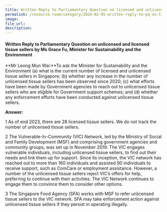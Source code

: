 ```yaml
---
title: Written Reply to Parliamentary Question on licensed and unlicensed tissue sellers by Ms Grace Fu, Minister for Sustainability and the Environment
permalink: /resource-room/category/2024-02-05-written-reply-to-pq-on-tissue-sellers
image:
file_url:
description:
---
```

 
#### Written Reply to Parliamentary Question on unlicensed and licensed tissue sellers by Ms Grace Fu, Minister for Sustainability and the Environment

**Mr Leong Mun Wai:**To ask the Minister for Sustainability and the Environment (a) what is the current number of licensed and unlicensed tissue sellers in Singapore; (b) whether any increase in the number of unlicensed tissue sellers has been observed since 2020; (c) what efforts have been made by Government agencies to reach out to unlicensed tissue sellers who are eligible for Government support schemes; and (d) whether any enforcement efforts have been conducted against unlicensed tissue sellers.

**Answer:**

1 As of end 2023, there are 28 licensed tissue sellers. We do not track the number of unlicensed tissue sellers.

2 The Vulnerable-In-Community (VIC) Network, led by the Ministry of Social and Family Development (MSF) and comprising government agencies and community groups, was set up in November 2019. The VIC engages vulnerable individuals, including unlicensed tissue sellers, to find out their needs and link them up for support. Since its inception, the VIC network has reached out to more than 160 individuals and assisted 90 individuals to receive support, such as ComCare or employment assistance. However, a number of the unlicensed tissue sellers reject VIC’s offers for help, preferring to continue with their activities. The VIC Network continues to engage them to convince them to consider other options.

3 The Singapore Food Agency (SFA) works with MSF to refer unlicensed tissue sellers to the VIC network. SFA may take enforcement action against unlicensed tissue sellers if they persist in operating illegally.
